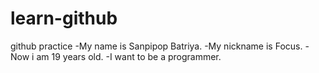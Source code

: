 # learn-github
github practice
-My name is Sanpipop Batriya.
-My nickname is Focus.
-Now i am 19 years old.
-I want to be a programmer.
